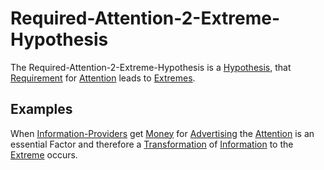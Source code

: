 # Required-Attention-2-Extreme-Hypothesis

The Required-Attention-2-Extreme-Hypothesis is a [Hypothesis](600028.md), that [Requirement](60182.md) for [Attention](60175.md) leads to [Extremes](12000063.md).

## Examples

When [Information-Providers](191000000.md) get [Money](6666.md) for [Advertising](600196.md) the [Attention](60175.md) is an essential Factor and therefore a [Transformation](600164.md) of [Information](60007.md) to the [Extreme](12000063.md) occurs.
